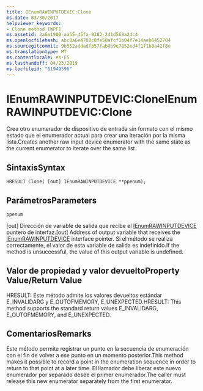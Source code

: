 ```yaml
---
title: IEnumRAWINPUTDEVIC:Clone
ms.date: 03/30/2017
helpviewer_keywords:
- Clone method [WPF]
ms.assetid: 2a6a1900-aa55-45fa-9382-241d569a2dc4
ms.openlocfilehash: abc8a6e4780c8fe50afcf1b04f7e14aeb6452704
ms.sourcegitcommit: 9b552addadfb57fab0b9e7852ed4f1f1b8a42f8e
ms.translationtype: MT
ms.contentlocale: es-ES
ms.lasthandoff: 04/23/2019
ms.locfileid: "61949596"
---
```

# <a name="ienumrawinputdevicclone"></a><span data-ttu-id="41dc0-102">IEnumRAWINPUTDEVIC:Clone</span><span class="sxs-lookup"><span data-stu-id="41dc0-102">IEnumRAWINPUTDEVIC:Clone</span></span>
<span data-ttu-id="41dc0-103">Crea otro enumerador de dispositivo de entrada sin formato con el mismo estado que el enumerador actual para crear una iteración por la misma lista.</span><span class="sxs-lookup"><span data-stu-id="41dc0-103">Creates another raw input device enumerator with the same state as the current enumerator to iterate over the same list.</span></span>  
  
## <a name="syntax"></a><span data-ttu-id="41dc0-104">Sintaxis</span><span class="sxs-lookup"><span data-stu-id="41dc0-104">Syntax</span></span>  
  
```  
HRESULT Clone( [out] IEnumRAWINPUTDEVICE **ppenum);  
```  
  
## <a name="parameters"></a><span data-ttu-id="41dc0-105">Parámetros</span><span class="sxs-lookup"><span data-stu-id="41dc0-105">Parameters</span></span>  
 `ppenum`  
  
 <span data-ttu-id="41dc0-106">[out] Dirección de variable de salida que recibe el [IEnumRAWINPUTDEVICE](ienumrawinputdevice.md) puntero de interfaz.</span><span class="sxs-lookup"><span data-stu-id="41dc0-106">[out] Address of output variable that receives the [IEnumRAWINPUTDEVICE](ienumrawinputdevice.md) interface pointer.</span></span> <span data-ttu-id="41dc0-107">Si el método se realiza correctamente, el valor de esta variable de salida es indefinido.</span><span class="sxs-lookup"><span data-stu-id="41dc0-107">If the method is unsuccessful, the value of this output variable is undefined.</span></span>  
  
## <a name="property-valuereturn-value"></a><span data-ttu-id="41dc0-108">Valor de propiedad y valor devuelto</span><span class="sxs-lookup"><span data-stu-id="41dc0-108">Property Value/Return Value</span></span>  
 <span data-ttu-id="41dc0-109">HRESULT: Este método admite los valores devueltos estándar E_INVALIDARG y E_OUTOFMEMORY, E_UNEXPECTED.</span><span class="sxs-lookup"><span data-stu-id="41dc0-109">HRESULT: This method supports the standard return values E_INVALIDARG, E_OUTOFMEMORY, and E_UNEXPECTED.</span></span>  
  
## <a name="remarks"></a><span data-ttu-id="41dc0-110">Comentarios</span><span class="sxs-lookup"><span data-stu-id="41dc0-110">Remarks</span></span>  
 <span data-ttu-id="41dc0-111">Este método permite registrar un punto en la secuencia de enumeración con el fin de volver a ese punto en un momento posterior.</span><span class="sxs-lookup"><span data-stu-id="41dc0-111">This method makes it possible to record a point in the enumeration sequence in order to return to that point at a later time.</span></span> <span data-ttu-id="41dc0-112">El llamador debe liberar este nuevo enumerador por separado desde el primer enumerador.</span><span class="sxs-lookup"><span data-stu-id="41dc0-112">The caller must release this new enumerator separately from the first enumerator.</span></span>
